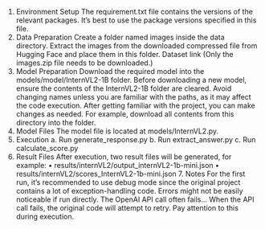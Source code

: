 1.	Environment Setup
The requirement.txt file contains the versions of the relevant packages. It’s best to use the package versions specified in this file.
2.	Data Preparation
Create a folder named images inside the data directory. Extract the images from the downloaded compressed file from Hugging Face and place them in this folder.
Dataset link
(Only the images.zip file needs to be downloaded.)
3.	Model Preparation
Download the required model into the models/model/InternVL2-1B folder.
Before downloading a new model, ensure the contents of the InternVL2-1B folder are cleared. Avoid changing names unless you are familiar with the paths, as it may affect the code execution. After getting familiar with the project, you can make changes as needed.
For example, download all contents from this directory into the folder.
4.	Model Files
The model file is located at models/InternVL2.py.
5.	Execution
a. Run generate_response.py
b. Run extract_answer.py
c. Run calculate_score.py
6.	Result Files
After execution, two result files will be generated, for example:
	•	results/internVL2/output_internVL2-1b-mini.json
	•	results/internVL2/scores_InternVL2-1b-mini.json
	7.	Notes
For the first run, it’s recommended to use debug mode since the original project contains a lot of exception-handling code. Errors might not be easily noticeable if run directly.
The OpenAI API call often fails... When the API call fails, the original code will attempt to retry. Pay attention to this during execution.
